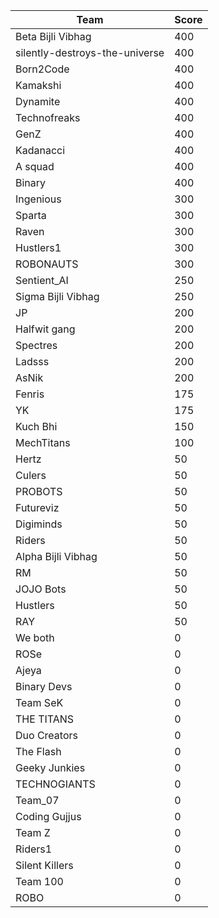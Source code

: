 |Team|Score|
|---|---|
|Beta Bijli Vibhag|400|
|silently-destroys-the-universe|400|
|Born2Code|400|
|Kamakshi|400|
|Dynamite|400|
|Technofreaks|400|
|GenZ|400|
|Kadanacci|400|
|A squad|400|
|Binary|400|
|Ingenious|300|
|Sparta|300|
|Raven|300|
|Hustlers1|300|
|ROBONAUTS|300|
|Sentient_AI|250|
|Sigma Bijli Vibhag|250|
|JP|200|
|Halfwit gang|200|
|Spectres|200|
|Ladsss|200|
|AsNik|200|
|Fenris|175|
|YK|175|
|Kuch Bhi|150|
|MechTitans|100|
|Hertz|50|
|Culers|50|
|PROBOTS|50|
|Futureviz|50|
|Digiminds|50|
|Riders|50|
|Alpha Bijli Vibhag|50|
|RM|50|
|JOJO Bots|50|
|Hustlers|50|
|RAY|50|
|We both|0|
|ROSe|0|
|Ajeya|0|
|Binary Devs|0|
|Team SeK|0|
|THE TITANS|0|
|Duo Creators|0|
|The Flash|0|
|Geeky Junkies|0|
|TECHNOGIANTS|0|
|Team_07|0|
|Coding Gujjus|0|
|Team Z|0|
|Riders1|0|
|Silent Killers|0|
|Team 100|0|
|ROBO|0|
